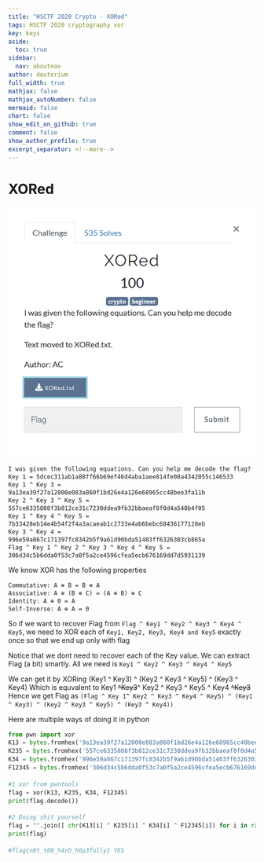 ```yaml
---
title: "HSCTF 2020 Crypto - XORed"
tags: HSCTF 2020 cryptography xor 
key: keys
aside:
  toc: true
sidebar:
  nav: aboutnav
author: deuterium
full_width: true
mathjax: false
mathjax_autoNumber: false
mermaid: false
chart: false
show_edit_on_github: true
comment: false
show_author_profile: true
excerpt_separator: <!--more-->
---
```


# XORed

![](ChallengeDescription.PNG)
```
I was given the following equations. Can you help me decode the flag?
Key 1 = 5dcec311ab1a88ff66b69ef46d4aba1aee814fe00a4342055c146533
Key 1 ^ Key 3 = 9a13ea39f27a12000e083a860f1bd26e4a126e68965cc48bee3fa11b
Key 2 ^ Key 3 ^ Key 5 = 557ce6335808f3b812ce31c7230ddea9fb32bbaeaf8f0d4a540b4f05
Key 1 ^ Key 4 ^ Key 5 = 7b33428eb14e4b54f2f4a3acaeab1c2733e4ab6bebc68436177128eb
Key 3 ^ Key 4 = 996e59a867c171397fc8342b5f9a61d90bda51403ff6326303cb865a
Flag ^ Key 1 ^ Key 2 ^ Key 3 ^ Key 4 ^ Key 5 = 306d34c5b6dda0f53c7a0f5a2ce4596cfea5ecb676169dd7d5931139
```

We know XOR has the following properties
```
Commutative: A ⊕ B = B ⊕ A
Associative: A ⊕ (B ⊕ C) = (A ⊕ B) ⊕ C
Identity: A ⊕ 0 = A
Self-Inverse: A ⊕ A = 0
```

So if we want to recover Flag from `Flag ^ Key1 ^ Key2 ^ Key3 ^ Key4 ^ Key5`, we need to XOR each of `Key1, Key2, Key3, Key4 and Key5` exactly once so that we end up only with flag

Notice that we dont need to recover each of the Key value. We can extract Flag (a bit) smartly. All we need is `Key1 ^ Key2 ^ Key3 ^ Key4 ^ Key5`

We can get it by XORing (Key1 ^ Key3) ^ (Key2 ^ Key3 ^ Key5) ^ (Key3 ^ Key4)
Which is equvalent to Key1 ~~^Key3~~^ Key2 ^ Key3 ^ Key5 ^ Key4 ~~^Key3~~
Hence we get Flag as 
`(Flag ^ Key 1^ Key2 ^ Key3 ^ Key4 ^ Key5) ^ (Key1 ^ Key3) ^ (Key2 ^ Key3 ^ Key5) ^ (Key3 ^ Key4))`

Here are multiple ways of doing it in python
```python
from pwn import xor
K13 = bytes.fromhex('9a13ea39f27a12000e083a860f1bd26e4a126e68965cc48bee3fa11b')
K235 = bytes.fromhex('557ce6335808f3b812ce31c7230ddea9fb32bbaeaf8f0d4a540b4f05')
K34 = bytes.fromhex('996e59a867c171397fc8342b5f9a61d90bda51403ff6326303cb865a')
F12345 = bytes.fromhex('306d34c5b6dda0f53c7a0f5a2ce4596cfea5ecb676169dd7d5931139')

#1 xor from pwntools
flag = xor(K13, K235, K34, F12345)
print(flag.decode())

#2 Doing shit yourself
flag = "".join([ chr(K13[i] ^ K235[i] ^ K34[i] ^ F12345[i]) for i in range(len(K13) ])
print(flag)

#flag{n0t_t00_h4rD_h0p3fully} YES
```
